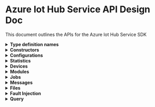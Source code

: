 ﻿# Azure Iot Hub Service API Design Doc

This document outlines the APIs for the Azure Iot Hub Service SDK

<details><summary><b>Type definition names</b></summary>

```text
Configuration - TwinConfiguration
Module - ModuleIdentity
Device - DeviceIdentity
Twin - TwinData
Interface - PnpInterface
Property - PnpProperty
Reported - PnpReported
Desired - PnpDesired
```

</details>

<details><summary><b>Constructors</b></summary>

```csharp

```

</details>

<details><summary><b>Configurations</b></summary>

APIs for managing configurations for devices and modules

```csharp

```

</details>

<details><summary><b>Statistics</b></summary>

APIs for getting statistics about devices and modules, as well as service statistics

```csharp

```

</details>

<details><summary><b>Devices</b></summary>
APIs for managing device identities, device twins, and querying devices

This sub-client has been implemented. Refer to [DevicesClient](./DevicesClient.cs).

</details>

<details><summary><b>Modules</b></summary>

APIs for managing module identities, module twins, and querying modules

This sub-client has been implemented. Refer to [ModulesClient](./ModulesClient.cs).

</details>

<details><summary><b>Jobs</b></summary>

## Import/Export Jobs APIs

Import and export operations take place in the context of Jobs that enable you to execute bulk service operations against an IoT hub. Exports are long-running jobs that use a customer-supplied blob container to save device identity data read from the identity registry. In addition, imports are long-running jobs that use data in a customer-supplied blob container to write device identity data into the identity registry.

```csharp
public class Jobs
{
    /// <summary>
    /// Creates a job to export device registrations to the container.
    /// </summary>
    /// <param name="outputBlobContainerUri">URI containing SAS token to a blob container. This is used to output the results of the export job.</param>
    /// <param name="excludeKeys">If false, authorization keys are included in export output.</param>
    /// <param name="options">The optional settings for this request.</param>
    /// <param name="cancellationToken">Task cancellation token.</param>
    /// <returns>JobProperties of the newly created job.</returns>
    public virtual Task<Response<JobProperties>> CreateExportDevicesJobAsync(string outputBlobContainerUri, bool excludeKeys, JobRequestOptions options = default, CancellationToken cancellationToken = default);

    /// <summary>
    /// Creates a job to import device registrations into the IoT Hub.
    /// </summary>
    /// <param name="importBlobContainerUri">URI containing SAS token to a blob container that contains registry data to sync.</param>
    /// <param name="outputBlobContainerUri">URI containing SAS token to a blob container. This is used to output the status of the job.</param>
    /// <param name="options">The optional settings for this request.</param>
    /// <param name="cancellationToken">Task cancellation token.</param>
    /// <returns>JobProperties of the newly created job.</returns>
    public virtual Task<Response<JobProperties>> CreateImportDevicesJobAsync(string importBlobContainerUri, string outputBlobContainerUri, JobRequestOptions options = default, CancellationToken cancellationToken = default);

    /// <summary>
    /// List all import and export jobs for the IoT Hub.
    /// </summary>
    /// <param name="cancellationToken">Task cancellation token</param>
    /// <returns>IEnumerable of JobProperties of all jobs for this IoT Hub.</returns>
    public virtual Task<Response<IEnumerable<JobProperties>>> GetImportExportJobsAsync(CancellationToken cancellationToken = default);

    /// <summary>
    /// Gets the import or export job with the specified ID.
    /// </summary>
    /// <param name="jobId">Id of the Job object to retrieve</param>
    /// <param name="cancellationToken">Task cancellation token</param>
    /// <returns>JobProperties of the job specified by the provided jobId.</returns>
    public virtual Task<Response<JobProperties>> GetImportExportJobAsync(string jobId, CancellationToken cancellationToken = default);

    /// <summary>
    /// Cancels/Deletes the job with the specified ID.
    /// </summary>
    /// <param name="jobId">Id of the job to cancel</param>
    /// <param name="cancellationToken">Task cancellation token</param>
    /// <returns>A response string object indicating result of the cancellation.</returns>
    public virtual Task<Response<string>> CancelImportExportJobAsync(string jobId, CancellationToken cancellationToken = default);
}

```

## Scheduled Jobs
Scheduled jobs execute device twin updates and direct methods against a set of devices at a scheduled time. You can use scheduled jobs to update desired properties, update tags and invoke direct methods.

```csharp
public class ScheduledJobs
{
    /// <summary>
    /// Creates a new scheduled job to update twin tags and desired properties on one or multiple devices.
    /// </summary>
    /// <param name="jobId">Unique Job Id for this job</param>
    /// <param name="query">Query condition to evaluate which devices to run the job on</param>
    /// <param name="twin">Twin object to use for the update</param>
    /// <param name="startTimeInUtc">Date time in Utc to start the job</param>
    /// <param name="maxExecutionTime">Max execution time in seconds, i.e., time-to-live duration the job can run. If not provided, the default is 3600 seconds</param>
    /// <param name="cancellationToken">Task cancellation token</param>
    /// <returns>A JobResponse object</returns>
    public virtual Task<Response<JobResponse>> ScheduleTwinUpdateJobAsync(string jobId, string query, Twin twin, DateTimeOffset startTimeInUtc, TimeSpan maxExecutionTime = null, CancellationToken cancellationToken = default);

    /// <summary>
    /// Creates a new scheduled job to run a device method on one or multiple devices.
    /// </summary>
    /// <param name="jobId">Unique Job Id for this job</param>
    /// <param name="query">Query condition to evaluate which devices to run the job on</param>
    /// <param name="cloudToDeviceMethod">Method call parameters</param>
    /// <param name="startTimeInUtc">Date time in Utc to start the job</param>
    /// <param name="maxExecutionTime">Max execution time in seconds, i.e., time-to-live duration the job can run. If not provided, the default is 3600 seconds</param>
    /// <param name="cancellationToken">Task cancellation token</param>
    /// <returns>A JobResponse object</returns>
    public virtual Task<Response<JobResponse>> ScheduleDeviceMethodJobAsync(string jobId, string query, CloudToDeviceMethod cloudToDeviceMethod, DateTimeOffset startTimeInUtc, TimeSpan maxExecutionTime = null, CancellationToken cancellationToken = default);

    /// <summary>
    /// Retrieves details of a scheduled job from the IoT Hub.
    /// </summary>
    /// <param name="jobId">Id of the Job to retrieve</param>
    /// <param name="cancellationToken">Task cancellation token</param>
    /// <returns>The matching JobResponse object</returns>
    public virtual Task<Response<JobResponse>> GetScheduledJobAsync(string jobId, CancellationToken cancellationToken = default);

    /// <summary>
    /// Cancels/Deletes the job with the specified ID.
    /// </summary>
    /// <param name="jobId">Id of the job to cancel</param>
    /// <param name="cancellationToken">Task cancellation token</param>
    /// <returns>A JobResponse object</returns>
    public virtual Task<Response<JobResponse>> CancelJobAsync(string jobId, CancellationToken cancellationToken = default);

    /// <summary>
    /// Query the IoT hub to retrieve information regarding scheduled jobs.
    /// </summary>
    /// <param name="jobType">The job type to query.</param>
    /// <param name="jobStatus">The job status to query.</param>
    /// <param name="cancellationToken">Task cancellation token</param>
    /// <returns>The pageable list of query results and the raw HTTP response.</returns>
    public virtual AsyncPageable<string> QueryScheduledJobsAsync(ScheduledJobType? jobType = null, ScheduledJobStatus? jobStatus = null, CancellationToken cancellationToken = default);
}
```

## Models

```csharp

/// <summary>
/// 
/// </summary>
public class JobRequestOptions
{
    /// <summary>
    /// The name of the blob that will be created in the provided blob container. If not provided by the user, it will default to "devices.txt".
    /// </summary>
    /// <remarks>
    /// In the case of export, the blob will contain the export devices registry information for the IoT Hub. In the case of import, the blob will contain the status of importing devices.
    /// </remarks>
    public string BloblName { get; set; }

    /// <summary>
    /// Specifies authentication type being used for connecting to storage account. If not provided by the user, it will default to KeyBased type.
    /// </summary>
    public StorageAuthenticationType AuthenticationType { get; set; }
}

/// <summary>
/// The type of job to query for
/// </summary>
[JsonConverter(typeof(StringEnumConverter))]
public enum ScheduledJobType
{
    /// <summary>
    /// Indicates a Device method job
    /// </summary>
    [EnumMember(Value = "scheduleDeviceMethod")]
    ScheduleDeviceMethod,

    /// <summary>
    /// Indicates a Twin update job
    /// </summary>
    [EnumMember(Value = "scheduleUpdateTwin")]
    ScheduleUpdateTwin
}

/// <summary>
/// Specifies the various job status for a job.
/// </summary>
[JsonConverter(typeof(StringEnumConverter))]
public enum ScheduledJobStatus
{
    /// <summary>
    /// Unknown
    /// </summary>
    [EnumMember(Value = "unknown")]
    Unknown,

    /// <summary>
    /// Indicates that a Job is in the queue for execution
    /// </summary>
    [EnumMember(Value = "enqueued")]
    Enqueued,

    /// <summary>
    /// Indicates that a Job is running
    /// </summary>
    [EnumMember(Value = "running")]
    Running,

    /// <summary>
    /// Indicates that a Job execution is completed
    /// </summary>
    [EnumMember(Value = "completed")]
    Completed,

    /// <summary>
    /// Indicates that a Job execution failed
    /// </summary>
    [EnumMember(Value = "failed")]
    Failed,

    /// <summary>
    /// Indicates that a Job execution was cancelled
    /// </summary>
    [EnumMember(Value = "cancelled")]
    Cancelled,

    /// <summary>
    /// Indicates that a Job is scheduled for a future datetime
    /// </summary>
    [EnumMember(Value = "scheduled")]
    Scheduled,

    /// <summary>
    /// Indicates that a Job is in the queue for execution (synonym for enqueued to be depricated)
    /// </summary>
    [EnumMember(Value = "queued")]
    Queued
}
```

</details>

<details><summary><b>Messages</b></summary>
Feedback messages, sending cloud to device messages (missing from current swagger), and purging cloud to device message queue
```csharp
```
</details>

<details><summary><b>Files</b></summary>
APIs for getting file upload notifications (missing from current swagger)

```csharp
```

</details>

<details><summary><b>Fault Injection</b></summary>
Not sure if we'll expose these

```csharp
```

</details>

<details><summary><b>Query</b></summary>
APIs for querying on device or module identities

```csharp
```

</details>
